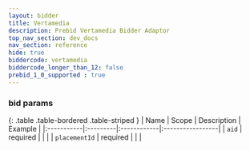 ```yaml
---
layout: bidder
title: Vertamedia
description: Prebid Vertamedia Bidder Adaptor
top_nav_section: dev_docs
nav_section: reference
hide: true
biddercode: vertamedia
biddercode_longer_than_12: false
prebid_1_0_supported : true
---
```


### bid params

{: .table .table-bordered .table-striped }
| Name | Scope | Description | Example |
|:-----------|:---------|:------------|:-----------------|
| `aid` | required | | |
| `placementId` | required | | |
